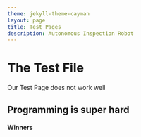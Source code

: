 ```yaml
---
theme: jekyll-theme-cayman
layout: page
title: Test Pages
description: Autonomous Inspection Robot
---
```

# The Test File 

Our Test Page does not work well

## Programming is super hard

#### Winners
